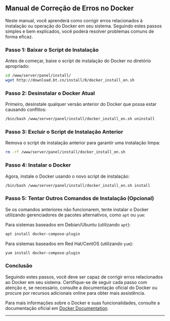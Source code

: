 ## Manual de Correção de Erros no Docker

Neste manual, você aprenderá como corrigir erros relacionados à instalação ou operação do Docker em seu sistema. Seguindo estes passos simples e bem explicados, você poderá resolver problemas comuns de forma eficaz.

### Passo 1: Baixar o Script de Instalação

Antes de começar, baixe o script de instalação do Docker no diretório apropriado:

```bash
cd /www/server/panel/install/
wget http://download.bt.cn/install/0/docker_install_en.sh
```

### Passo 2: Desinstalar o Docker Atual

Primeiro, desinstale qualquer versão anterior do Docker que possa estar causando conflitos:

```bash
/bin/bash /www/server/panel/install/docker_install_en.sh uninstall
```

### Passo 3: Excluir o Script de Instalação Anterior

Remova o script de instalação anterior para garantir uma instalação limpa:

```bash
rm -rf /www/server/panel/install/docker_install_en.sh
```

### Passo 4: Instalar o Docker

Agora, instale o Docker usando o novo script de instalação:

```bash
/bin/bash /www/server/panel/install/docker_install_en.sh install
```

### Passo 5: Tentar Outros Comandos de Instalação (Opcional)

Se os comandos anteriores não funcionarem, tente instalar o Docker utilizando gerenciadores de pacotes alternativos, como `apt` ou `yum`:

Para sistemas baseados em Debian/Ubuntu (utilizando `apt`):
```bash
apt install docker-compose-plugin
```

Para sistemas baseados em Red Hat/CentOS (utilizando `yum`):
```bash
yum install docker-compose-plugin
```

### Conclusão

Seguindo estes passos, você deve ser capaz de corrigir erros relacionados ao Docker em seu sistema. Certifique-se de seguir cada passo com atenção e, se necessário, consulte a documentação oficial do Docker ou procure por recursos adicionais online para obter mais assistência.

Para mais informações sobre o Docker e suas funcionalidades, consulte a documentação oficial em [Docker Documentation](https://docs.docker.com/).

---
